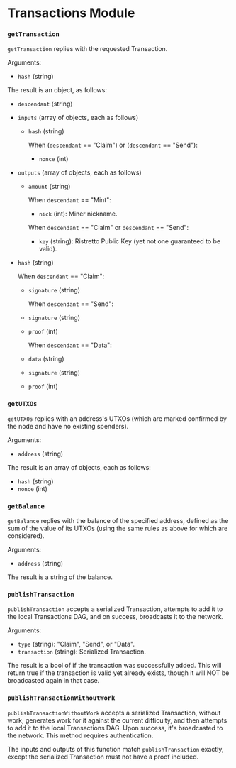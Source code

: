 # Transactions Module

### `getTransaction`

`getTransaction` replies with the requested Transaction.

Arguments:
- `hash` (string)

The result is an object, as follows:
- `descendant` (string)

- `inputs` (array of objects, each as follows)
  - `hash` (string)

  	When (`descendant` == "Claim") or (`descendant` == "Send"):
    - `nonce` (int)

- `outputs` (array of objects, each as follows)
  - `amount` (string)

    When `descendant` == "Mint":
    - `nick` (int): Miner nickname.

    When `descendant` == "Claim" or `descendant` == "Send":
    - `key` (string): Ristretto Public Key (yet not one guaranteed to be valid).

- `hash` (string)

	When `descendant` == "Claim":
  - `signature` (string)

	When `descendant` == "Send":
  - `signature` (string)
  - `proof`     (int)

	When `descendant` == "Data":
  - `data`      (string)
  - `signature` (string)
  - `proof`     (int)

### `getUTXOs`

`getUTXOs` replies with an address's UTXOs (which are marked confirmed by the node and have no existing spenders).

Arguments:
- `address` (string)

The result is an array of objects, each as follows:
- `hash`  (string)
- `nonce` (int)

### `getBalance`

`getBalance` replies with the balance of the specified address, defined as the sum of the value of its UTXOs (using the same rules as above for which are considered).

Arguments:
- `address` (string)

The result is a string of the balance.

### `publishTransaction`

`publishTransaction` accepts a serialized Transaction, attempts to add it to the local Transactions DAG, and on success, broadcasts it to the network.

Arguments:
- `type`        (string): "Claim", "Send", or "Data".
- `transaction` (string): Serialized Transaction.

The result is a bool of if the transaction was successfully added. This will return true if the transaction is valid yet already exists, though it will NOT be broadcasted again in that case.

### `publishTransactionWithoutWork`

`publishTransactionWithoutWork` accepts a serialized Transaction, without work, generates work for it against the current difficulty, and then attempts to add it to the local Transactions DAG. Upon success, it's broadcasted to the network. This method requires authentication.

The inputs and outputs of this function match `publishTransaction` exactly, except the serialized Transaction must not have a proof included.
